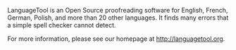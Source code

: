 LanguageTool is an Open Source proofreading software for English, French, German, Polish,
and more than 20 other languages. It finds many errors that a simple spell checker cannot detect.

For more information, please see our homepage at http://languagetool.org.
